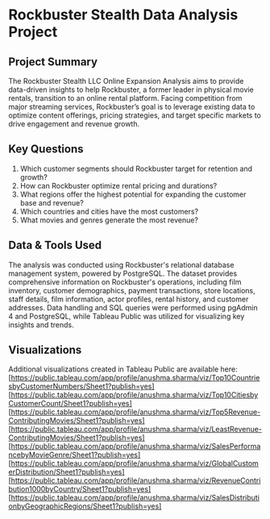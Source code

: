 # Rockbuster Stealth Data Analysis Project

## Project Summary
The Rockbuster Stealth LLC Online Expansion Analysis aims to provide data-driven insights to help Rockbuster, a former leader in physical movie rentals, transition to an online rental platform. Facing competition from major streaming services, Rockbuster’s goal is to leverage existing data to optimize content offerings, pricing strategies, and target specific markets to drive engagement and revenue growth.

## Key Questions

1. Which customer segments should Rockbuster target for retention and growth?
2. How can Rockbuster optimize rental pricing and durations?
3. What regions offer the highest potential for expanding the customer base and revenue?
4. Which countries and cities have the most customers?
5. What movies and genres generate the most revenue?

## Data & Tools Used
The analysis was conducted using Rockbuster's relational database management system, powered by PostgreSQL. The dataset provides comprehensive information on Rockbuster's operations, including film inventory, customer demographics, payment transactions, store locations, staff details, film information, actor profiles, rental history, and customer addresses. Data handling and SQL queries were performed using pgAdmin 4 and PostgreSQL, while Tableau Public was utilized for visualizing key insights and trends.

## Visualizations
Additional visualizations created in Tableau Public are available here:
[https://public.tableau.com/app/profile/anushma.sharma/viz/Top10CountriesbyCustomerNumbers/Sheet1?publish=yes]
[https://public.tableau.com/app/profile/anushma.sharma/viz/Top10CitiesbyCustomerCount/Sheet1?publish=yes]
[https://public.tableau.com/app/profile/anushma.sharma/viz/Top5Revenue-ContributingMovies/Sheet1?publish=yes]
[https://public.tableau.com/app/profile/anushma.sharma/viz/LeastRevenue-ContributingMovies/Sheet1?publish=yes]
[https://public.tableau.com/app/profile/anushma.sharma/viz/SalesPerformancebyMovieGenre/Sheet1?publish=yes]
[https://public.tableau.com/app/profile/anushma.sharma/viz/GlobalCustomerDistribution/Sheet1?publish=yes]
[https://public.tableau.com/app/profile/anushma.sharma/viz/RevenueContribution1000byCountry/Sheet1?publish=yes]
[https://public.tableau.com/app/profile/anushma.sharma/viz/SalesDistributionbyGeographicRegions/Sheet1?publish=yes]
